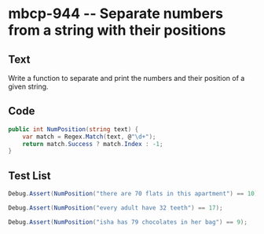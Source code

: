 # mbcp-944 -- Separate numbers from a string with their positions

## Text

Write a function to separate and print the numbers and their position of a given string.

## Code

```csharp
public int NumPosition(string text) {
    var match = Regex.Match(text, @"\d+");
    return match.Success ? match.Index : -1;
}
```

## Test List

```csharp
Debug.Assert(NumPosition("there are 70 flats in this apartment") == 10);
```

```csharp
Debug.Assert(NumPosition("every adult have 32 teeth") == 17);
```

```csharp
Debug.Assert(NumPosition("isha has 79 chocolates in her bag") == 9);
```

